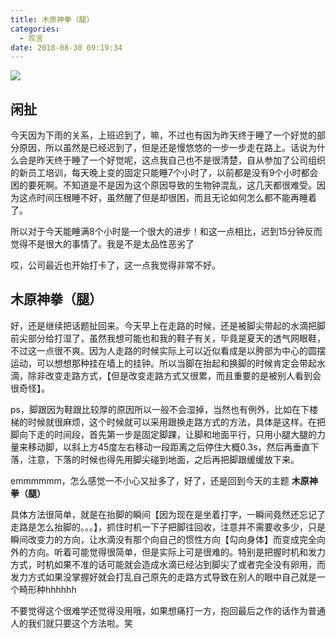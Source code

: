 ```yaml
---
title: 木原神拳（腿）
categories:
  - 叹言
date: 2018-08-30 09:19:34
---
```

<p></p>
<img src="https://gss2.bdstatic.com/-fo3dSag_xI4khGkpoWK1HF6hhy/baike/c0%3Dbaike80%2C5%2C5%2C80%2C26/sign=46768fb68d18367ab984778f4f1ae0b1/4a36acaf2edda3cc8afefabf0ae93901213f9213.jpg">
<!-- more -->

## 闲扯
今天因为下雨的关系，上班迟到了，嘛，不过也有因为昨天终于睡了一个好觉的部分原因，所以虽然是已经迟到了，但是还是慢悠悠的一步一步走在路上。话说为什么会是昨天终于睡了一个好觉呢，这点我自己也不是很清楚，自从参加了公司组织的新员工培训，每天晚上变的固定只能睡7个小时了，以前都是没有9个小时都会困的要死啊。不知道是不是因为这个原因导致的生物钟混乱，这几天都很难受。因为这点时间压根睡不好，虽然醒了但是却很困，而且无论如何怎么都不能再睡着了。

所以对于今天能睡满8个小时是一个很大的进步！和这一点相比，迟到15分钟反而觉得不是很大的事情了。我是不是太品性恶劣了

哎，公司最近也开始打卡了，这一点我觉得非常不好。

## 木原神拳（腿）
好，还是继续把话题扯回来。今天早上在走路的时候，还是被脚尖带起的水滴把脚前尖部分给打湿了，虽然我想可能也和我的鞋子有关，毕竟是夏天的透气网眼鞋，不过这一点很不爽。因为人走路的时候实际上可以近似看成是以胯部为中心的圆摆运动，可以想想那种挂在墙上的挂钟。所以当脚在抬起和换脚的时候肯定会带起水滴，除非改变走路方式，【但是改变走路方式又很累，而且重要的是被别人看到会很奇怪】。

ps，脚跟因为鞋跟比较厚的原因所以一般不会湿掉，当然也有例外，比如在下楼梯的时候就很麻烦，这个时候就可以采用跟换走路方式的方法，具体是这样。在把脚向下走的时间段，首先第一步是固定脚踝，让脚和地面平行，只用小腿大腿的力量来移动脚，以斜上方45度左右移动一段距离之后停住大概0.3s，然后再垂直下落，注意，下落的时候也得先用脚尖碰到地面，之后再把脚跟缓缓放下来。

emmmmmm，怎么感觉一不小心又扯多了，好了，还是回到今天的主题 **木原神拳（腿）**

具体方法很简单，就是在抬脚的瞬间【因为现在是坐着打字，一瞬间竟然还忘记了走路是怎么抬脚的。。。】，抓住时机一下子把脚往回收，注意并不需要收多少，只是瞬间改变力的方向，让水滴没有那个向自己的惯性方向【勾向身体】而变成完全向外的方向。听着可能觉得很简单，但是实际上可是很难的。特别是把握时机和发力方式，时机如果不准的话可能就会造成水滴已经沾到脚尖了或者完全没有卵用，而发力方式如果没掌握好就会打乱自己原先的走路方式导致在别人的眼中自己就是一个畸形种hhhhhh

不要觉得这个很难学还觉得没用哦，如果想痛打一方，抱回最后之作的话作为普通人的我们就只要这个方法啦。笑